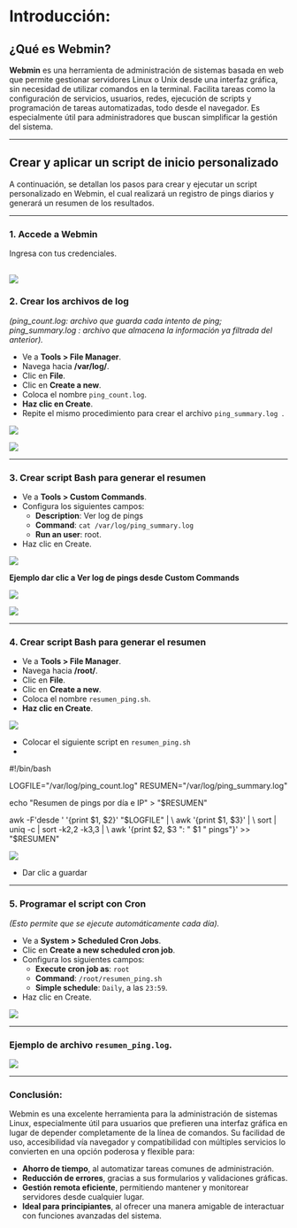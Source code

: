 # Introducción:

## ¿Qué es Webmin?

**Webmin** es una herramienta de administración de sistemas basada en web que permite gestionar servidores Linux o Unix desde una interfaz gráfica, sin necesidad de utilizar comandos en la terminal. Facilita tareas como la configuración de servicios, usuarios, redes, ejecución de scripts y programación de tareas automatizadas, todo desde el navegador. Es especialmente útil para administradores que buscan simplificar la gestión del sistema.

---

## Crear y aplicar un script de inicio personalizado

A continuación, se detallan los pasos para crear y ejecutar un script personalizado en Webmin, el cual realizará un registro de pings diarios y generará un resumen de los resultados.

---

### 1. Accede a Webmin  
Ingresa con tus credenciales.

![](https://lh3.googleusercontent.com/fife/ALs6j_H50fm2RPoK3BDEU0sGNowz5_FwI2RxR6SeqzFSuYUEs4Ak9QteAmcSIxY8zS1IwJs4VZSYcM3ULeFh57L86gkG1xNnTrQj3DeWbhqCsola_BTYABRYN9FPv3f37GkP6Wk2GYsqYU0205TLnw8SWo3-qaFnYtYC61xT_O-wbTcwOF4I7jYGsMfTZZ7UZA5Z-r5vB4xHen9MhwfAzhv2RvlH0VXkefAAQFLAF6X_fIDBzeiBLYqWPEblGpfp3zmprBR-SHBYRmKOSR6A5WRXUVFxqIEn1DoYh1p9QqFypbZx4ZVDIJYkRhBAiBOrmpR0mSubtiKSeTegM9_yK2NXQe1wTxAb6oCehmu-knTmLA78dQaNn4suWcuj-BazufE7MhFKU4iN3bEjOt9cPXsFr02K_V160DlEsuqyV6OJ8aDxh3dBvGvLFJjTZ1Q_cwQagv0S7w8ppC8bsYL0fiANpUjseA1tRisF8Sud8IxVqkm_aciIYc3u8_niGMF6K8Emgp3Xsz-sz-IjWLbel1z5gfNa26OVlLza7WPWV4g5LtIOaelua_lNvVv1fjV3zFComlvAFLXl3ibqNfLDEXgONIEFtCY4-UpXfmemYQTNZ5XDrrp5owcvwmKDT6rw-3YNBwIqp26ckkbFJdN-tclogs4B33TH5qIZNPDsipTC6hZ2q17ytDpneIr4IeaitgAsFb8xulzqLRffyI9DiAG9onftZqWydIxWlEshaPr_Z8ev2GxkT5gjbUANuVR4UyQyvb1TEitkWIdfjYshlr7qPSJO1W6NG3Ni-TM12r-wwyOMMNDXfY6tQ8s6XNxjC59T3YXmjdrHICr1gpu1Si4iegAFPGOOz7ku2-UozQ2riv-YKP0wG1Q6fnWq18X8hzU2QWzhBSmnyMVi2OXQeOymkVM7g6UT61PK_Qz7Cd1Ewtdr9i-d-LZkhjQIMV-SgNNc6jEACz9mOs7BkB5evCXOMWjGnWn2VLsvv9vjt8ACjPO8ELRoaNw1B-UlxUFVy_gvA0CFYI6FnUKfJslRzN18rYP-LNuYAEbJQII-3Rpphq7cImAYzvry7eyMPUFi75x8id7mUCVypS33t_25lx62LOIcVXe30ulrk4oTrOcm6FnKd6HrJtt_mKGSVJYmPHvwTOkUddFA1aBFFK46HGr7uL31pcdPugSK-OrqePFXG-xI_7ftlIuQfiFi4Sh01kMemXNjmjmUgzFclnQO3wx3XeFJT3cla8oHnfq7Sb_oSQSVL6xtEUf8N1pnAokRBQVzskILyH9fobzXVQM7_5MuJvwX9j0xDPnQqlIoBeUkLeLY-y6hQ8T2muMSxjvWJ8hRnyiCnAIYjjpyXhqTfjFX8ch9pdFGK8-QYnOWFKIUTBdKOhaH70G2EjX4PqfST3azlq7VtMlHXg4aBV3o3f1EdxEA1ngJvl1MhZgNhCYrbdSB4Q0N7xAkASgP-Dle2QGswP8BFgmQ-KanPKA0jpeE-XjoYQULQfxdmV15Hd9jXqsIjV1imFGt6V3p24HS_13lvjlRYKpHnAnmF4y5MGHw_aqPfHdUmY42OAe1yxl_IEiGPZiKSAtZNT7qLDMMmlu6iZaIm28m0m0BUkh6znQtSlaWspw1XACESWE1hVTj3u7d=w819-h592?auditContext=forDisplay)
---

### 2. Crear los archivos de log  
*(ping_count.log: archivo que guarda cada intento de ping; ping_summary.log : archivo que almacena la información ya filtrada del anterior).*

- Ve a **Tools > File Manager**.  
- Navega hacia **/var/log/**.  
- Clic en **File**.  
- Clic en **Create a new**.  
- Coloca el nombre `ping_count.log`.  
- **Haz clic en Create**.  
- Repite el mismo procedimiento para crear el archivo `ping_summary.log `.

![](https://lh3.googleusercontent.com/fife/ALs6j_Hx1zRO-WBttkaEY51KuiBySblVc-3DXlNv7yXcw8k5_dFO0o-0yE4D1UpN_mC2y4NMU5BLMbj0216VVAvlMK4m4A6QB1HugVMsF_T_vujgE8ykk_8r8cwei72GGOVgUShc7ZXWMWl9DmVUINjUyiza-UAXgHFX11JqvQzNP-yq3HAqKXArFm3UiHy49imtLhwGJsjR2NyDp_wdMvBH9BJ0M5Esy6VsjNflErp-p9DMEZsvBz_lmAboYhKgYUSbcyL7E3rB0X20zVfq54ptWey8WXzIYyAs2PXE_LEXXKjfI8FfNpqaryH8RTFMljXA81zsgztLh0PEd2SvhUSea-CWqLTRmS57V-NlazAQ8uwoerE6H7CgSSpwyICW9xt0cKc26u-rHTgL2kkK4PV4dvBXv6Hsv5LZ3AUXzrqFo2sBqFjV95_HPzWFuXGRfvm7ozAjGQASTGCCNSnwbtFZxF5uL0XPxvpj0cxnUC-I38R0WebaWq6Pyqap0q6UcISZNWBt7qA-fX9Vy2l3vtNI4MPru2Qpo3DSrBLtjV5uNBviJz5JtyraStMwa6x_7YCSOnL8xjgUBXAWO6uk85Z_k0aZeShvrnD31AAjYsBoE3QsBScl6uAaqit1OyAYjerW96NJQxgS3zKXKM2E5v3BskWKqXcr4eYTD-edHtRms7ubdZn3IAAQVJRD5s8O_QANUY_MMLjHbsxooab34T35PK-6QXHmUET4Xi3G3TvNIIRDxMvV-aNLExMT-u4csv1xQ-TJZEruhPx3DLYjuWFQmt0glK6dS8cQ6Db4hVU2iUkIgXZNE15TROYItlYe00F7nz5RUAV2vfE8rhXDcEn377ppzdZo1nLJWw5l2NU6CMlxiqw1GFi9McMleUpXkSPLIeRM7-GMyAIpXpt27UynWLJvrnmjs6ReriXq2a3nF4erhIHhzjRoqyt9g-rSD77BkL86E4a9FKbYOsmrFA-XdLkeDw7ZyfkMN47nC4paW6UqrgSRPUdRvY_26SUcougK3dTICTJrZMfPOciCuJZF3t2TNfVXMou9Xs1-WRDx5I49VDqQyZbA7K4wN9AFSlIMzmM4ot6qiAdnKpn4_JwXuLSs7SwH9mN9lrTT-RGGkVtDDuJ19ipzZByZB2lelNpr10EJCggwhkZM85ziaZ6PFk1DEwmbfDHR1BRjIKO_jpf_MDfJzuzyUcJXFcOPQo19M5GAlc0X-bbBsGnSrz2rJYwuIXjsRxfOA9wNR9C6lGTS3D-VSuuC_pQImXXZwVNClZRVkURDt29XXu11jL3rpj7qTQ0syUMm7zv4AehXVt2KLn07EcuzxIx74fbivgm3uLIp9sUsMvxZwHTRmoWJSxlZ0Z77Sht4pRhK3EajzsPoh-d5ZbLTv5_XzVzql9ZJxadzG_MOmZgwzwIjekXQr6gtnpGyp2bm3YNOkBMYjKvqaFsni8kyo1DOrYa2uQ3cTUBhNyy_b0QIh_rEWC064V5nd7THdwTkmcPImPFseLI31VwVmo_tdWMZQfLJnBMrEuYkuE3UTWWI04reg9y2jxQFq6OyETZHFHHfxlJGVVPQBM8AIjdXg_kYlPKWXvlZKrR869Ndn89YGZPr40Pe94RcDHtL-DKN-K969Ea_ZNs=w819-h592?auditContext=prefetch)

![](https://lh3.googleusercontent.com/fife/ALs6j_Gz9WSF6iMLRf0Q966z7JzZxmCx65C71GGqD5Y8F5-w_ol55CTOkyUmdWH0vpVOvduc-ExCdMlk5egBLp7fD9R6diQ0fZh5FrrIM9OJz--rEhFYDgoZ46ezQybotG4mMRpo5qGvXHZPwq8tlriVBUxL1nesIEVT-JjQAkce1U1mJa6R45BDWbhWVLVs6mp6IIvNiFfJGPY-Tnx8c63eQLxs31Mvqg3bNZRM5w004tqnbM4ezwDkR17kG7dAkbQXhroqNSmaB_Wzxx1Uas2RXxs9Z2U3lyJn9B8o3IUxm2LIAiU5ef6p5p7FjWo5XsjuyEizLVU5O4g0IPMapiUnXiSZbyBptqalR70x8olq5-EkhacO6D06uYuE1CFHXVeBmtPEYdjoZppop4wLYt9Z44gd2-lq3jSzquE2JbDPXeLCHiFuVhn9JzbDbX_0hAAIfJkIUaAKAwIOwPkGo7r_DknWAalFtEWXT01p3uqfoPFEauwuRwJk2WgengYZjLxuy8qQs11F1s7bTDQSvmt3okSEX5BM1-ye8GbyAErdIOMuJHp36Iz8OBfa8SiRPevzR8hF6A28U5KN31c1K3J_la3biYnvqvfxDydvj_B5fVg7VXymeYCsG3ZsJ3xU8y7mJ5Sy4gA9WqcTKluQXJqNHZVOyBmSsEtFAmwhZnHg_1BxgfzvSGGa0-33e8yQOcacPWf85_iijH5l05V_BNWAwi1k3jRPGifuEpE764SKKkDBfrtRQHtFFdXWQ4RS8BW0ozq3zzoiU1yiON9LcnbDj8GkXXv7HJ1uAQr-7hoLsb3JSc6xHK9vDRXm1dcni1Im93GuMsNbF01vNLOBpAdrROKc16vEkVGIWXHRUgl83FLw-sEohW8XN88WFarDv1plqTABgiaTqZr8ExCRraThcjitzfI8ihMIW_ER9IFBFwW8u04eSGByeJ3_m-jAgkUXwy7mUCYu5RUTgiB_DISsjOj11Twwf6sxvoHjg5wX15B50ifGlQ_SWlVvKJ8xvzrzWrEBWl1qaDa3cO4vCnxqLeumik3NxrfweIyeQKYUFcU_4pT7C8oh-8tKarckDBXBMlao5MNrmacLEeJMHTEaYyPdwr2X8FZU3_PtHo-HmHsYMQf0WQsaYjS2GA2jk39_aoOYUSyTkPDhR86GuspS6fDY9n0oQn0VS68ap85GodrlvafOcKAxGiMEqE5q3cJPXPzJRfsZe0zAho-SnJWbk59Z1HlGBHFD7hHAHPLnhnxhWqnI9XCN2Ce_A87g5Us7NAg7Pt9U6xbkxNH-Z_RPogOgycGTa-Rgpg6pyUU686UwIIbvakIqTp3oosEFwFlaJfXd9XUi8H2IO-cS9cuk93SYDKNOoUbEyFbOGXDDQwPxJbQzb94WRRxSbWQaeF9Y3PWCBubmhJwW49m2BCOrxOdn0M4o1tE6_-kCvJ426nyb5DmpxJeU7iyaZ2m6pfvHFN43kYwoj_HCrdG1SGpemjKqdONk0WG0U15qlB7DEiEiFtnUdEeyWGqoq_mJ5MGcUhZHnPTt9pa-XRY7-GfDHS2rq4EQ8ehlIXyYKLSYs7Ea3nsnojf7kFIvwlpLlJ9mltCOEth7E7WW7_lyrKnUR5XDBkbOm3HhVqezuway194k=w819-h592?auditContext=prefetch)

---


### 3. Crear script Bash para generar el resumen

- Ve a **Tools > Custom Commands**.  
- Configura los siguientes campos:  
  - **Description**: Ver log de pings 
  - **Command**: `cat /var/log/ping_summary.log `  
  - **Run an user**: root.  
- Haz clic en Create.

![](https://lh3.googleusercontent.com/fife/ALs6j_HEE02k_rQxen7ZUzmqtFfSrc6-P3ED-coPnp0QMKlnBsrFui6CnQaTGULb4egXFkzQs7PlaRWOLukbjwU611QhjBcccGlWF7n6B-4EIuI4KDeyY0Zk-0wedITzOPVKHcjcHTrEOA81D7PAiUkK-7xGOW0_BaswPifuI32IDzpWufqI8chWWWV23OlShLy9d2-8bpm_g6q7uCefMvheLksCnlKGlTJpVMRBvH9XxLInDBHPxcug8X1mti2-pYmhIGJkYBWxWytnKdlXxbWqRQlNJ8PXYG3Hb69o43dk88eGmwDQ2rLumt5KCIx7JHlWXTzbyl5GUDPCcpoFk4H1HviKbkUDQbM5WlSIWRkLeR4T4nBg_gZlkvZD8X-vpWvnknY9vJnva0SXQkA90THPlyotT4E6ECZIbs02ZFfUPlQ-DClrf-8etiuckXdjM1HffVcZL2shQDZLTkizv7nuS62_OGejbPBsKCBCxp3QXifY1lcV25dFDiFHRa-pmxnrYrPUAD7HsflAcXst36_foN77AnFDzD8PhpobFH76BVtFWY567X8Wco3hrPZUJ-0WuEHWSnouj0WZDnv2Yx_T_xoRVbICpZcxAs0R4jMPzOEGVLQqOm6gY_0lxGIrd_LxMHAYhgtdNTrszeYjOo7FU0V-TvBDgJNGtTegRU_LMDpDkD8chI0CYrFAmJSqalEYPN3_i7Gpzcic0TZCIzq5PJQlYp2tU3BeiLxnctKO2IpGxlO5FKzRhowDx8RHaR0r0JZGeN_gzvI36as64lH4VlH6ovUpC49SmI4W7gihdFsDJ6beXJtO2ke9Ee5T5_D2JPjhz-HFFmvGPskYUhmnmdjaUouEj9TKMublbxInCM8tdCQKMXzyiltZHINedpRGol3X48bBd61e7cFcCyLUFoN-YflEk89xicHpdSz5K65pxaL0mIj8Vq6b6T7WxI6nzuB5uL716xz057NoLop-xxnpalOu9JcDaVk80KGyriN9XelOylia2Eaz87b2l1TE6DzfEjT-g2ADLlnprs4t476HNGuh2BQDCrSkuc5LwBp6Dx4n4QOa_N8eUyZqaLHNH_5PpuFnxFKLUwE9Bf8qLt0aHoRxFpfjydeS1eB0CjjJgHwjeEuF6IVCDUyaDpxjfPSGw0pMEuxtgeg-LwAIAtPTWkw57ymNbxarjQ29n6dw9VK9I8aPkM_5STFN6klLz6uaM3GZj-oofw40XwCX7TIIUQtxhZe4NpE5GPwx6piRmuDeWDBcNq--PLO_S1QXk7FzuthlfzU4qU-qxh7QcYf9iygAB3aU9QIPv9xOM7E3o0998mklLUdydO4oSVhH7kYrmI-lHgHBeUT3wmLEdtEzkiAMrJrZwYdZbcR7rObARJu_9x4zp4JSD2bCm5Rw_k3gyqkEPdNZl3Oxl-_o0gl3_a5tKPkNRBOGYRvIzAg6DxkpGgWN30WxhvJ6sb-IH0kkaUOsnJE2zX077EFPVOMp1eQkXVrGapGwa_kiHWYRNMPUQGJclTPCxQ9JIlMawxs4mNIPv26xf8Bd2ZacIOi6Xoxn-zfzj1B7nDiXYyz401R4BKVYMK4khxZs05vbB7caZactm_VGQvym5YIgC2SivT0gqewPIitI2D2aG8F_=w1919-h959?auditContext=prefetch)

**Ejemplo dar clic a Ver log de pings desde Custom Commands**

![](https://lh3.googleusercontent.com/fife/ALs6j_HgHVL89IVZPhghyahX3KT1_piIwOD574CRsEfUF8jv5nTZhfLrDuxq2ac_iEQBgju-aGnslttymtX35V1MtLrKDmdeYh8R8W0WnHm0woSbreBcfVmZaefjPNxXIh2FVh_pCiromenLtdO0AIln4PrHNy_2456aoqX2B0tHhzAg6vvZf_Iu3yIbHKLN3UXE1K0PyUpmlCjgi7vYkHLESvAinzu6E0b565pIAy6Iw1QH3jgy2r4esVctAZNuhiDYHd9a857KsUgZp8DZJVE28y_9ZDzhFxI7Eal2PZD-WQtIB8gacKCgMeL0u77dfevgJVKh-1sJXXuJCPvmeI1er_ICrZJKK1OSZmUv-p3F9lZH7p_XOg46RX6vxxU6tiMGx0VJa1vCgQUw-5IKPaBSudPwOevrYRvcsCpmn13MwjZvldN-cRp6VJji3i9Ugl3F36BkTiHuUKjasuFEp94MhREXFuU0uMhRYduKBrPP5hKoypJmGoGLgK3Dsr4UCw60nkJpYu5-xhLb9HQMdj25DEkT7kSyPFv8rLJvl2RNriZkNKnBeZLb3og9GbuGnBEmuuwcTEXhEKAvGRdp8z02ul1bFqwq7SK5mOae1sjeik-oTwf1h2AepPlTvD8Na7T9-L2UaVcNYhlwB_s8l4kozELC7D9cIYmKDO0vAJtpZirnn8KMHdvi-R69Wg9I__5l65Co3QXx28tnKTssZIRrrxGYrsEVbtJGu3ihSh0Gdp3go3eGIG_MM7GUDHJGAobIoOZYJdlxosAV2n-Uc_j0zR3WvNLTfkow986IfqF3i08CgzZ0oYN7pdFZwQBofc0UB_RE19NWzSzHt4oKY2lj63rx9GrSXAd1KEXqJOQaDMVgNrNZhSRWDKbSm-alU6Dqgt7oRDzL5GBKRU2JjwVazdsh40WK1nwktMEzamVW1hyJTiUiykcxXare62rNSAAnbi6vL6BJ0bouMw0n76DRUjY4v4VuijpzwUNxfSW5YD2BU7EUfm588TcO5IFe0OELC_98DVXkc1cOyBY0kwDScYyjfd8CAsE9SACg75JATDLI6qY-h7VoFLnhT4LqMulwNnbkKvKqBSQmrYi-JANmVmblhW5FYGJGH7b0LKlzEEPYVAdocgjiDDcai5KS2rKgnucy9sFyRoaeTdih2OsqQj71lSR92IpbPBhOKE_iwiy95iGAFgt0oAYwRks3w609iX7IYLwjaQjv2bBA11LMQPSInkAzoZA0JvL2c8ERVUacibJ-BBd0ZBw6bfeUUk-1vggyxzR_M_j2XaXLoVq-Pi-b8PeTBi7PtKS9oXA01bNCJe2SeuuA96lrsyMQezsVMhboLF7aPApof7dtxUqOwOnLMRuIoekv5LDz_Vz9X1cvT6brfs63XQXLO5p7X8qyzGCH8jcXTlq0P06vCtZ9ga6lrtOZN2aI-hwFiUSUiKSIXQGoiCr8RKFiRqdfgeWYZCfEesnfdgGxYznvZ-61_cSqwha9jGkc68QCQMT6Bqindy6OPD-oXz6v-bWK_5wlsUnjxV-PKhlQWrebtf8p3f-5ZRbMl5Ky5XL0v1EIhTvrlzViiqJ07e22xA4Y9Vk-zYPDbMJFMInHzBmRjiEwFDl7SCB7fDEEP_w7dpGHTAUL=w1006-h941?auditContext=forDisplay)

![](https://lh3.googleusercontent.com/fife/ALs6j_HMliIlIf2Zff9DUz2aGPxMwvi3d-Ge86mlE3mjlUZKlb1Wa3yvaLMfWf-H-vElUntiqH3-mtc2uCYKOEj4wrDDPTyoNgtcguFHgVa-bGodFL2ADIvhs3YzVVF0NRVAlBps4s2G2BkKfPnLjoraXRpF2FaHcFaHykajD6w9pfnhiit5_JJYN37ocM7GRsoNF7YI24NiQQCvrDyx1Rp2H2k6N7Qgy5rjLMxy3sXyaD16CcolMGFarN99yZ925zGDRraMbwuv8c3JuqzHfXuf5X0rIYJjAH-r4XjhT00dZPXdK_kV2FcJQvkJCmZsJmD9L-vEGo-De-wHr_UBrRJfLX_b_vczyGBVg7sypo4LRAm9u8v_XujP9iqx3UE0JWzXu-M3879S3CYdHNezdWluf_Ul4XM6imP9eYUokPng-QR6oaIXczHxhaWUOB5bR_a3EhYoGiFG3WN25c9XVjAYlApSE01zTUIH9MhpnNOqoDH6Tc4Sgt-1ngHRgaSfLJoFWuQ9Pyf9VB5jZ0FlvFUJYmqnlJezLXk71l5sAuYdXKxIFpma-8TbL81q2iYnlk7dnA-bUt0m5CjNASx0DHn1Sd7_kgC1cVWCSGDaRC1thmr1pUSa-Hv2-CcVNEwLscvHDr_4S7AAv_wr8y2S59EnIAVg4qVwPk3HNa9GM8m_M4sietetBlk18SaRLwFui18nMAYMA6B_LhiunZkqaW9XJBrjTNuZeY9iHhbeLJfAwT_GJM_BC1QTS7trGMrTGa2nyHXo-NEFo8Z3s3HH65FCzjKwSpoCNom7a78OySGzKPNCEL5vqEv0NiloMm_robIA6ns43s_kULZT2tksHGThMq7L5WiNy2fMr3eaFIkCL7VvL9SPXFQpP0NxgUkHIjqgo--zOCxsEyBAYOqgrpI1lwxSxGtZLHE69xY3RSoGwDIoMptNSdzEIj5aF5FMrSNx6s1_vzP9622WZFv44vEeqUoKNGgHHY6vq6LjznEh0PDPJRxJDesqZi3oBDwNsaVy79Nl-WrwW-5B9Mamf9pCNritVVZTW2Wt1oRDrHJe9zD9PfPI9Kn_pIe9NzbKf4xdYjZwKS5Irm2yw9ANTdOp1CX-3cGRWlHmyDlCqhkvveL_1SJp1N6vCPqU-YzteqHpvkCACYcRLgrtvaVIKX7Z8BC9Sz0MQvKi0drv7CZPfw6pvYdphCYyPYNp-1rvxMzVMgl0VbGvZMIU_2Cg9Gm0VBpNDQ-MME85yUJojzmGyA_nU33ZDy9fPQhKiAVq1g6Czz6prctrDZAsNpATxcr2VgRKuoPPAqHzk2i8Z0380oYHQKDZLjtEQGJC0UwBFzY2REfudn45koP8kRrDHXZkiY97bQ9zFiRtbDZKUeLCpzym77KNgec_WmbucizfjZsSL8PRell5DUkNTXo5YD6mYkywDwSWjd9FJ_B-FWBEUBQ94MQSeqaXinec4hVi-r6Ib4rZlG8hTCQ8z5AzuBVR4euLIgo5M6ty1tylcULFOB-9Fg6VSrMDA2gIjxWFc14ws0TAwDGnMdTL8tm-CqEYnv7ZCbXWcJFsPz_bkCr-VGpuaPp91TJqEo6_HEyDzpbmU7GrXaKMfAzG0tvBIXDAA5Ev2GsC_C3reL6m5cxs29yW=w1919-h959?auditContext=prefetch)

---

### 4. Crear script Bash para generar el resumen

- Ve a **Tools > File Manager**.  
- Navega hacia **/root/**.  
- Clic en **File**.  
- Clic en **Create a new**.  
- Coloca el nombre `resumen_ping.sh`.  
- **Haz clic en Create**.
  
![](https://lh3.googleusercontent.com/fife/ALs6j_Hx7QZ9KSKO7sloCNoRua54PyPWfFYOvqbU5-ZDjt8BaQaqPH2WzGrAoT_5lgaj-_AMeJ3SDxZ9VsAYZjEYpMJHgp10Co7-dnEYpoWr4GkiqkUc1AqZ43r0NAYojMhmibFCGda6A4fyEMCSbPNIWwMsPgq8wBasgICIxQtXGZ8KosBO21ovOU-fB7UymJ3yFE2O0SzoQ4kTRi7ZOHCORU5PnWc4o82qLH--zGwoy0m02hffcGM14ASBFyuIeH-ftZJTPoFDtKZUf_C8nkicS7wcKv7-L9K748BDRFCYZ__ky5iCqN_fPHHZHqjQYANQsg09VcZGEA_etfOSP0blquDhrLCQbETeWtPGw3sGTxOp97dn7fuo1Cj8CcE-UyQ8UitMXXJgNYlYi5cLmLkOrWCd548BhkOdFhsB7vjOWpesNz_01JpppMwF3k1CjNs6vLsaE_6BVfHb-GG9b5ILWrTHFgEIbcyYaJf9-7E0E1KU6rYjS4851GwUZa0jfjdOGOVb1sjtJXo_SUyFNjfgtYkoNaADBafPNgPRhdtKHIK_-uSDu316Wjv1scemZHXRxMxKD46pqIuutjziCc7w4xvKHfcDvwleAC5Ow2wiIAaapYVpgmHkAaeHfi78M7Yy0hbKJLcS5bzQ6YKlbIGIEu3B4ggmQLU2s_OTKxIKkCQqdKqDB6QjVsdKiD9QjpK6NO_vslocI3spIwx0ODB8zJUWAgBDEnlIPIN7rC9IBW43olic9NUV1CPOFe4XEQTG0XLdUSnG_Du5qAeWladphuEZEuwmDhxGLrbIwYVjC2Inr-PTx2j9VcwqvzjNDxEDxHEaV_GwvjydrKWQ33t30vaOFd-TBrpNsDVCMtISw7CYizvYnfuK1AuYlHQ57bzA0qd_gd0Xrs9dpjJa6a46H2tGSQruzu840IPQYik0HbvvPPDoOZ-X5_0NqY6a0azXQC6Lz5zMxpxUZghWqpidCy3o1xmPDL6AueUVLRfL77x_2TFLUpAT3KFUQVHVHd3BsloiPd1btTPK6i02pmmTynPBTswQUutLhDokTuk5uOzRgEtz5B_an3Ya9H27CIKGaZ4yYXetEom_ahuIFf-cJSeHZbj5135PP7wq4tvP5GkCXqvI4mdInjZqfsvEuUDLXDrRongNiV-HRFYZ500D8wRslpDkV7FO4rrrP3bOL-elyfK2emhguW97gi83t-5nIO9ino3PP15-1SZoM0e1xNTQu-9Fgk_wCPqt8UQTJ11aKKmhzUYXlAFHKMgT0bauYWP-yIQbsauCmj6UbvgxVFRvhwML1Y21oRIWDjJitDjaMbNnBm9d8BGAALEZoZYgGNnMoA9L0qErh5Uit5DktoJ57sdVpjh1aAZzr0j0YvS2r1uBFJzfGHKGkpRHhV7ra-XzdRG21w9QQAklLA5RNwV7UEpELfE4U-u0vuGDxt_jGJ_wN96mSVtra087Ev30qqw9dfPf1ExSaqNaxtNWRubW_3ouARTCIGJkujT_f0N7JZL_CMmMz809hr0hjVCS0k72tD-E5_mNfqyLZL1UJIGsG6Df2JxgQW1wrCZeVbbdpFjNsEsGqnY6mSIU7qLcGcewT-WZr6FP5-XEWs6u1hJxrMdiJav4_mmKobqOUXTk=w819-h592?auditContext=prefetch)

- Colocar el siguiente script en  `resumen_ping.sh`
- 
#!/bin/bash

  LOGFILE="/var/log/ping_count.log"
  RESUMEN="/var/log/ping_summary.log"

  echo "Resumen de pings por día e IP" > "$RESUMEN"

  awk -F'desde ' '{print $1, $2}' "$LOGFILE" | \
  awk '{print $1, $3}' | \
  sort | uniq -c | sort -k2,2 -k3,3 | \
  awk '{print $2, $3 ": " $1 " pings"}' >> "$RESUMEN" 

![](https://lh3.googleusercontent.com/fife/ALs6j_FqhJ2zirg-pj81gH5LLetX3ymxc2GZ9W4qsvM1PtSwB0rRJ3kIMP_t450uHqRIav3ZP4VtZ_7dgx5EOoxbewLIFcAG2rLHMhVtIiZb9c4IHE-atFkZ5t-EiuveNOA9iDoCabjT1UVhdQtPM1g7KwNTe6Bgdg_8Zmm3Lz7wSQFYRDgTFF5rZBxBJju3U7n2XJ__eDRPWAXbaVsovp4axucg0kfH2rk455XzI3BGIro644H-qdTqOKGQq4y9tX_TUruedOGZl5QNPe-oMsQHgAHyjtL0cr8RjWXrtfWdd8OnmRzAwrqxeBbgfeFa061OmlcQj2jcfjgEHEnw9UIaI_NgNejEbqcp0rNjd-Wp4TXtcvXV9YnSxWPwQAl7wlDZhSRQ5flkwsAL2zZ1241xl2piPv8A61iQ2rGrS5Axq9rDLu21u8Mo8Ml8KIDbunsTunLAj4cwOeVBf_BVkGrzHUFw9Djl5D0mL4eEeesy4plve0XOC4Mabr4IXr7PoiC4YOWhSmF0UVWbs9r9HB49MyFHSq5B14KC8ZHhbtPesiemEdrGZmdajstP14Xm0zSP1JPZlsYUwmi3PDKJczYPRIfRVQY0RH4RhHgKZw_TVIMpbM7MHK0trwPy2A6-NokjNTmYgGffmeVGQlPueSuWTQMq0dApNZJRb6UCZ1y665ydlAHkILIevmDDGnFBx6tKO5gUN-ALC5MQhO60tSI1nG-X1H6C_28zeSPQEScTtSckxA9xaHpo6oF43qcbLH5Ram-sabP_LGTqqZoWYSYpwO2TsSukO-vOuozuC2fOl3V0YrgzOqpHcBlxnSdDsU4z8ckJI2qGV5PZNU3sI8vrdFIHSA8-cYlizrw42futHvea9W4MOUqFhcd4i3K-LbtzIB4aTjeVZGhF1CAB8eyuFpp1-rTfeGTs6tW_-CZvgXSP8Ax1yxfg3AHuWi64hsfYtjz1InYixP9ltQ53JUXFRtbDS4-PXjwtyTqagp_ZOeAtYMwZ6XVZOEedhS0MQTDmrzRMnk5jOwcHPsVikFPrXWBhrysKgeE8UN4Ll2U5xsbz5TLArIKR2CGooWlGV7mojDXJbQXodXOZen_RVmK000f2gcIf0WZtdiknzGHJpiPVxxB_BSSMCcKR-uThur_HREfFVHKtiEVSf6BxPREUS__ILduUkZOORnD99AIj61QfQ1byCfO6F7zzbaEn6jXGYyMiqOQoyM4CTP-eMH-42navxTdIjzEVBdpYj6hKkJrt4oXgfeQJhaYiVXByJUuVdaQUaXxjblK66IeeP9hDop5Oc9n2Nbu1TASEeVzOtot7AQ4vQrMxqK2b3sMv7Cn5aPCk7lq5-IbRzpIktZ5SyKF__7VSOARX55LP45VLb16B6xwvUJZzzb-okL1HZ-vBawavwxUXoFnX6k7FE5Mf0lGQcmn-wjtU5OrUtwmid-uPHD6r5CdFwNo6AwvcdjAO1Jv10qYMPLbuVlFwvwsygvcLY8xOCBvs4toi20rhtmv8oGxkHRC7pwtfjBzdGtJJBQAGvimeqE55YdFr3hqzgMAPH7RfLPSRNtGa_VxluyLc3h0iuewuRG3B_XhueoruikrB3FVVG8a2g89c8E3tLoplnRTROPa36J8Xx5AuFtw=w819-h610?auditContext=prefetch)

- Dar clic a guardar
  
---

### 5. Programar el script con Cron  
*(Esto permite que se ejecute automáticamente cada día).*

- Ve a **System > Scheduled Cron Jobs**.  
- Clic en **Create a new scheduled cron job**.  
- Configura los siguientes campos:  
  - **Execute cron job as**: `root`  
  - **Command**: `/root/resumen_ping.sh`  
  - **Simple schedule**: `Daily`, a las `23:59`.  
- Haz clic en Create.
  
![](https://lh3.googleusercontent.com/fife/ALs6j_G2m9Ifi59wdW2exYKy8FFs9ygZrhhKoxV2hYt7xM951nIqHewB8Ib4nIZdp9pQP-6pFM1yoXBzX7zRudndWTyBXHN-TVOnbk1PiZ_SJxsITCgabphriEXqIlQZJUCxilG_R1umvWjWFf5syNWjA4GX2jAV4a5Qkqwhwo6fPVSZS2R0VymeJAyLZnBs3W4bJjcbOq6MDP5IbBCUn5_oX6WMAqDmiCxJJl71UkkQ6Q3rB3ImRyCjMtlQPt1YT4cAkMXlLrPXC6ixMCmCet_f15cp4UPEnJa2_KVlh4rHC7wXL4p0yurVFEouhzK7iIHM_170eGwe53f0CFE53B45ZQ9MGOUgxZ4tQoKUGafybxNGVNNu2OFZ_zIt5rhN9_1MoREnmIv5yCp9dL95J0EY4i8-W6zibA_LdUma-qb4NUIRMbrsQIp0uXO7EhC_zIR1YUb4ujxFauUb_-ahVY_fBRhsmaJ2xi-ynmBzFkEe8FthKpgjTmojbgSn1rh4c37pCUSjGQSejd9bc3vzbKscBZWrQpvfRh6JPapcxTj7at1iY-ObavNWUqmCBa07ES9sJVR3fWD8N95vFiA1oqkZ0xJTM5W7ENcIoMFvRkiaEXu3BQ393mnjR1vP842g4jXHt35kPYtwwdcbSKB9AqedXkGlMKkZkQBc7mksTq4d5nrNbioySoTAcabllwY_xIp5NwM0KGa-kAfmyvAkg6McfAOJ2SG67SMbUyWPopA0GzpA-JjSO77voM82MjijrpYVQKR239v7wx_7wohRcNwgV9M_Bl-wp0QhZtAjQCX-ZhHYNVsmc7eOKm_2WAS80VxqcAZFZfqxsM6nM6qTakCKTdNsL8ehbFc2o7zY1HDy99aVJOI5x7rU-_OIy5mvyZTJ9dUE4Xhic5wh7FDAMgup0vZMAntXRvntjw-stdnjFku6MUmB5ZQ_ADnfUOGbX7BrzXzlNY0NIXWqKmIBzZi397FKtps7qs4HaAQKGRd63rUC0PrHmyF8qhAbf8LapmpdgrzmOh82t-7omv18a5fXz2u43CvbNLHfSC9wvLkp6NqR4L-LHO2iCPezsZy0SLEXAeqpzFrHIsT4pcDzh8wZdK1mpftBpj0gpDU5C7aINYZ8hnmJPTNH5_wr3Zz0wXrdOh-DtWij-ignkSdGFQWQ3Mk-RcLUlJ5IOcxYcCN27W259gbEIz2TB3B3izCod1dF2w2m9qfViFOsMERQHVsrTLQ-jH6x-3wXHUjqz9fAQqI8yrLQqTVbdMTh-hXSKpBCYxR6-YUiSj7vIFb0YEc22Nud9yGaWqc8skcaS7h2OSrSPbCel4Flf5UDSQR72qs1qnyYcBvFDTPD4-ajFEOmK5M2K-d4vvXKePigq5NDczIoJjIeFYqi2xsBtzgc3gh02v2ITRR35H3INZMJN2gYRtWydyh8v3n-0vpHOHKm0EuY9fWW88AlfzVhwF8ePezRybFKYFgkCLey1RINFWBpz2D-WTMBsvSWlFFApXal3OMlI5lRyHgLF9MfYNt7h7co1DcwZbt-sNtyDhDxsRp8VSX9-GFlsqJZNrAWxHjBaJ4GgoMlY3FqeMVhrvUc1hfLTOxkyzil_XzSnbCfdvk5BSNOmX-63EpFuEsdgdBnF7Y=w819-h592?auditContext=prefetch)

---
### Ejemplo de archivo `resumen_ping.log`.

![](https://lh3.googleusercontent.com/fife/ALs6j_HiHChXyRIDUAjTdyvUnWp8mJ5v1YKGPFj5c1ngcZfRYwM_3hc8X0JaCykjhW7yrixGJQWWGMyKW3kvGDqpHjRR2SOyOfHgVXKe03FS2fRTGrVds3aBzcugvo3BhFdEUDUr4nGvdLDeoFHESwUHG5QDJUWmGF-3Zkn4ZogxsbovDEpZFZg2PgwDkxK1j26Yf4Ms62kUBkR0jXhV1GBGwx14Vps5htsvnKkm7sYt1XW1a1CcovdgDMG52KC4kHHbPJVS6xgx5M8gtFNtsK0S_Qx9kb119DgbXU_ysGG07m4y7eFBXpq3RVusTqZ0vC84bc5Q8K_xi2nEv8cwmiW9G9Zfa0JY7gja3HMj0FjYxJdAfAzSMMq05-MT9eh4rYnrt6F-vF-ijjyANKobklwZj-5_Xnf8QXK2mfVJ7V_BWxJ0BiPRzxkhr0261WzycCjTrkUNw4ktmSin7O9-0NPkuuPIqyDrZTp-3_vBxgu0-vqnHG_jjytqw07jhdmNjoioZBvcItYCKUm6ISJ0jD4bd-6cPu11Ur1wRvYXLp7xrI063MGp533R6Krm8T-F0sfy1btfBCiFS0FFSw2VsC0qWEJ9sHs2hhpzc9BdZF9_E-HlwIS7TaSwfaTZD4HazNc4ugIqN6Wk1O3fykSBJXdgkNnsVSUOA2c0thKYMFSXMCNMiuJD8xTM1aM9LsYCM-uqx4Armxp8vQ7N6eEMzMrTx_4CTU7DiOL7ZL1tJx82LHcDVM52G3excxb6RLh4ttrtVRVdkOcmWZdf50_oVMEzfucnlkEwBpqTrqA1L5GnaLN12YJAQxaLdSYyEyK8BbhAahTeXTKTIgIbQUlBVw951ryLJkRBZ-cMF26mEkUz0EUkwA8ohQBI5tWqtJfS8WRk9U-2XVgDz0DVAzesTPJGThPjyAb_CegETDYHU6heg-e2OTgrt3yzPc5B7rTZz4LolWBaszTFmcRBFQzRvl6hyzRlqmO2txj0DRkxQCeiOsU1dW_m5sE7-dx6qE7bdrnCvt7J2lbzC61RC8Uh9v0LtJKjmHTy7P2WLPVMYQxF-KCamP_s7NQM1U16loXTuqiyAGpvrE1uIboP-8EYOL5MK1pyPyGI7wDuJWdejLQNZHcfASkVSNdoxx2I9KgY26p-mZkcz3mAmDZfKS12tu_Z1kV7Ing4vt4dBUuSxj7UY3s63Z-VsUcqvpTHJ1rrHc4_q-LFMfQFVwC0N4pfHfP69iqZ76tkfKqU9TfvN40XDCs3Tw3ZLm1EEyPgOAvW-ayYXTS6tLWAq9RYfVqVZ7yBukQ4xYXAeq5rVVsj-KI6Lyo4rJPLsvoq52AjISznzEZNFbcLxvZxL3_xInfECBfAy97qTn-PdayTsABIMer_4gzbi9B1Xub6oTvh36Q1JUDcLe9aR5GUxxCR78nf9bAYebBX2I60HDCOWQj5UF0jOTMQe3GKOno6OJCQdyuiQr7poIaJaaJueBr-HvUgpR_3w0qm_3uhgAr-K7Ip1WAeYcZMtiv2pmvvWvoTc96XU7KXHxPZoG45pHna1CJdwAU9YqRVrNOFwqBfVJPvjq78VIbO2Az9vi6tj0Hmcj2hLd10qvyjz_kZdCrfy6M8oHewP2In2flKTqRa_JKORIEBE2s=w1919-h959?auditContext=forDisplay)

---
### Conclusión:
Webmin es una excelente herramienta para la administración de sistemas Linux, especialmente útil para usuarios que prefieren una interfaz gráfica en lugar de depender completamente de la línea de comandos. Su facilidad de uso, accesibilidad vía navegador y compatibilidad con múltiples servicios lo convierten en una opción poderosa y flexible para:

- **Ahorro de tiempo**, al automatizar tareas comunes de administración.
- **Reducción de errores**, gracias a sus formularios y validaciones gráficas.
- **Gestión remota eficiente**, permitiendo mantener y monitorear servidores desde cualquier lugar.
- **Ideal para principiantes**, al ofrecer una manera amigable de interactuar con funciones avanzadas del sistema.
